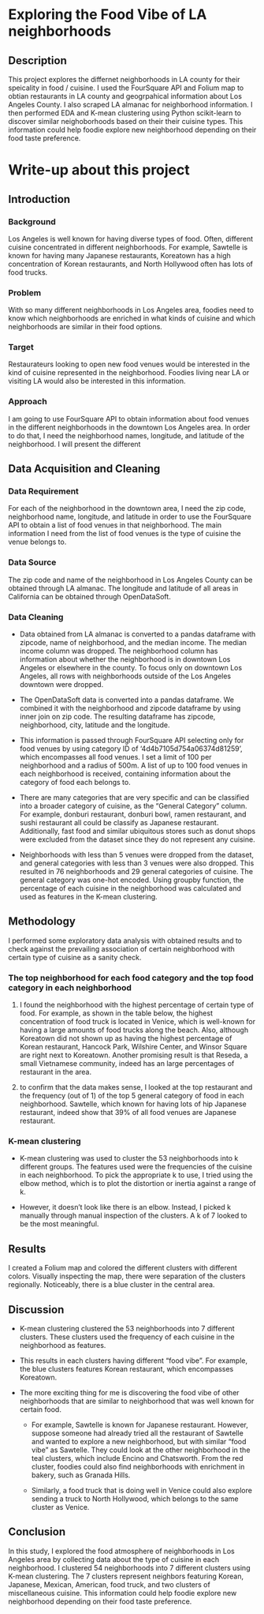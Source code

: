 # Exploring the Food Vibe of LA neighborhoods
## Description
This project explores the differnet neighborhoods in LA county for their speicality in food / cuisine. I used the FourSquare API and Folium map to obtian restaurants in LA county and geogrpahical information about Los Angeles County. I also scraped LA almanac for neighborhood information. I then performed EDA and K-mean clustering using Python scikit-learn to discover similar neighoborhoods based on their their cuisine types. This information could help foodie explore new neighborhood depending on their food taste preference.

# Write-up about this project

## Introduction

### Background
Los Angeles is well known for having diverse types of food. Often, different cuisine concentrated in different neighborhoods. For example, Sawtelle is known for having many Japanese restaurants, Koreatown has a high concentration of Korean restaurants, and North Hollywood often has lots of food trucks. 
    
### Problem
With so many different neighborhoods in Los Angeles area, foodies need to know which neighborhoods are enriched in what kinds of cuisine and which neighborhoods are similar in their food options.

### Target
Restaurateurs looking to open new food venues would be interested in the kind of cuisine represented in the neighborhood. Foodies living near LA or visiting LA would also be interested in this information.
  
### Approach
I am going to use FourSquare API to obtain information about food venues in the different neighborhoods in the downtown Los Angeles area. In order to do that, I need the neighborhood names, longitude, and latitude of the neighborhood. I will present the different 
  
## Data Acquisition and Cleaning

### Data Requirement
For each of the neighborhood in the downtown area, I need the zip code, neighborhood name, longitude, and latitude in order to use the FourSquare API to obtain a list of food venues in that neighborhood. The main information I need from the list of food venues is the type of cuisine the venue belongs to.

### Data Source
The zip code and name of the neighborhood in Los Angeles County can be obtained through LA almanac. The longitude and latitude of all areas in California can be obtained through OpenDataSoft.
  
### Data Cleaning
- Data obtained from LA almanac is converted to a pandas dataframe with zipcode, name of neighborhood, and the median income. The median income column was dropped. The neighborhood column has information about whether the neighborhood is in downtown Los Angeles or elsewhere in the county. To focus only on downtown Los Angeles, all rows with neighborhoods outside of the Los Angeles downtown were dropped.
  
- The OpenDataSoft data is converted into a pandas dataframe. We combined it with the neighborhood and zipcode dataframe by using inner join on zip code. The resulting dataframe has zipcode, neighborhood, city, latitude and the longitude.
  
- This information is passed through FourSquare API selecting only for food venues by using category ID of ‘4d4b7105d754a06374d81259’, which encompasses all food venues. I set a limit of 100 per neighborhood and a radius of 500m. A list of up to 100 food venues in each neighborhood is received, containing information about the category of food each belongs to.

- There are many categories that are very specific and can be classified into a broader category of cuisine, as the “General Category” column. For example, donburi restaurant, donburi bowl, ramen restaurant, and sushi restaurant all could be classify as Japanese restaurant. Additionally, fast food and similar ubiquitous stores such as donut shops were excluded from the dataset since they do not represent any cuisine.

- Neighborhoods with less than 5 venues were dropped from the dataset, and general categories with less than 3 venues were also dropped. This resulted in 76 neighborhoods and 29 general categories of cuisine. The general category was one-hot encoded. Using groupby function, the percentage of each cuisine in the neighborhood was calculated and used as features in the K-mean clustering.


## Methodology
I performed some exploratory data analysis with obtained results and to check against the prevailing association of certain neighborhood with certain type of cuisine as a sanity check. 

### The top neighborhood for each food category and the top food category in each neighborhood
1. I found the neighborhood with the highest percentage of certain type of food. For example, as shown in the table below, the highest concentration of food truck is located in Venice, which is well-known for having a large amounts of food trucks along the beach. Also, although Koreatown did not shown up as having the highest percentage of Korean restaurant, Hancock Park, Wilshire Center, and Winsor Square are right next to Koreatown. Another promising result is that Reseda, a small Vietnamese community, indeed has an large percentages of restaurant in the area.



2. to confirm that the data makes sense, I looked at the top restaurant and the frequency (out of 1) of the top 5 general category of food in each neighborhood. Sawtelle, which known for having lots of hip Japanese restaurant, indeed show that 39% of all food venues are Japanese restaurant. 

### K-mean clustering
- K-mean clustering was used to cluster the 53 neighborhoods into k different groups. The features used were the frequencies of the cuisine in each neighborhood. To pick the appropriate k to use, I tried using the elbow method, which is to plot the distortion or inertia against a range of k.

- However, it doesn’t look like there is an elbow. Instead, I picked k manually through manual inspection of the clusters. A k of 7 looked to be the most meaningful.
  
## Results
I created a Folium map and colored the different clusters with different colors. Visually inspecting the map, there were separation of the clusters regionally. Noticeably, there is a blue cluster in the central area. 
  
## Discussion
- K-mean clustering clustered the 53 neighborhoods into 7 different clusters. These clusters used the frequency of each cuisine in the neighborhood as features. 

- This results in each clusters having different “food vibe”. For example, the blue clusters features Korean restaurant, which encompasses Koreatown.  

- The more exciting thing for me is discovering the food vibe of other neighborhoods that are similar to neighborhood that was well known for certain food.

  - For example, Sawtelle is known for Japanese restaurant. However, suppose someone had already tried all the restaurant of Sawtelle and wanted to explore a new neighborhood, but with similar “food vibe” as Sawtelle.  They could look at the other neighborhood in the teal clusters, which include Encino and Chatsworth. From the red cluster, foodies could also find neighborhoods with enrichment in bakery, such as Granada Hills.

  - Similarly, a food truck that is doing well in Venice could also explore sending a truck to North Hollywood, which belongs to the same cluster as Venice.

## Conclusion
In this study, I explored the food atmosphere of neighborhoods in Los Angeles area by collecting data about the type of cuisine in each neighborhood. I clustered 54 neighborhoods into 7 different clusters using K-mean clustering. The 7 clusters represent neighbors featuring Korean, Japanese, Mexican, American, food truck, and two clusters of miscellaneous cuisine. This information could help foodie explore new neighborhood depending on their food taste preference.
